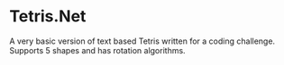 # Tetris.Net
A very basic version of text based Tetris written for a coding challenge. Supports 5 shapes and has rotation algorithms.
